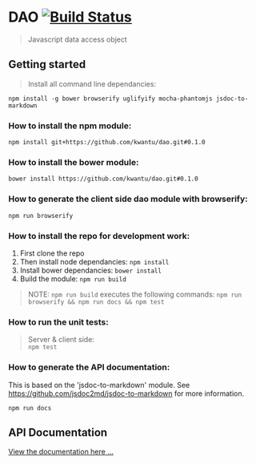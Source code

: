 # DAO [![Build Status](https://travis-ci.org/kwantu/dao.svg?branch=develop)](https://travis-ci.org/kwantu/dao)
> Javascript data access object

## Getting started
> Install all command line dependancies:  

`npm install -g bower browserify uglifyify mocha-phantomjs jsdoc-to-markdown`

### How to install the npm module:

`npm install git+https://github.com/kwantu/dao.git#0.1.0`

### How to install the bower module:

`bower install https://github.com/kwantu/dao.git#0.1.0`

### How to generate the client side dao module with browserify:

`npm run browserify`

### How to install the repo for development work:

1. First clone the repo
2. Then install node dependancies: `npm install`
3. Install bower dependancies: `bower install`
4. Build the module: `npm run build`

> NOTE: `npm run build` executes the following commands: `npm run browserify && npm run docs && npm test`

### How to run the unit tests:
> Server & client side:  
`npm test`

### How to generate the API documentation:

This is based on the 'jsdoc-to-markdown' module. See https://github.com/jsdoc2md/jsdoc-to-markdown for more information.

`npm run docs`

## API Documentation

[View the documentation here ...](https://github.com/kwantu/dao/blob/develop/docs/index.md)
